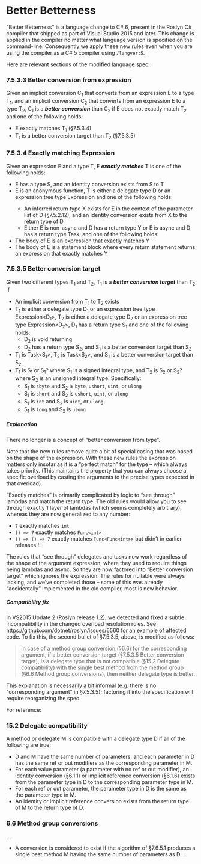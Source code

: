 # Better Betterness

"Better Betterness" is a language change to C# 6, present in the Roslyn C# compiler that shipped as part of Visual Studio 2015 and later. This change is applied in the compiler no matter what language version is specified on the command-line. Consequently we apply these new rules even when you are using the compiler as a C# 5 compiler using `/langver:5`.

Here are relevant sections of the modified language spec:

### 7.5.3.3 Better conversion from expression
Given an implicit conversion C<sub>1</sub> that converts from an expression E to a type T<sub>1</sub>, and an implicit conversion C<sub>2</sub> that converts from an expression E to a type T<sub>2</sub>, C<sub>1</sub> is a ***better conversion*** than C<sub>2</sub> if E does not exactly match T<sub>2</sub> and one of the following holds:
- E exactly matches T<sub>1</sub> (§7.5.3.4)
- T<sub>1</sub> is a better conversion target than T<sub>2</sub> (§7.5.3.5)

### 7.5.3.4 Exactly matching Expression
Given an expression E and a type T, E ***exactly matches*** T is one of the following holds:
- E has a type S, and an identity conversion exists from S to T
- E is an anonymous function, T is either a delegate type D or an expression tree type Expression<D> and one of the following holds:
  - An inferred return type X exists for E in the context of the parameter list of D (§7.5.2.12), and an identity conversion exists from X to the return type of D
  - Either E is non-async and  D has a return type Y or E is async and  D has a return type Task<Y>, and one of the following holds:
- The body of E is an expression that exactly matches Y
- The body of E is a statement block where every return statement returns an expression that exactly matches Y

### 7.5.3.5 Better conversion target
Given two different types T<sub>1</sub> and T<sub>2</sub>, T<sub>1</sub> is a ***better conversion target*** than T<sub>2</sub> if 
- An implicit conversion from T<sub>1</sub> to T<sub>2</sub> exists
- T<sub>1</sub> is either a delegate type D<sub>1</sub> or an expression tree type Expression&lt;D<sub>1</sub>>, T<sub>2</sub> is either a delegate type D<sub>2</sub> or an expression tree type Expression&lt;D<sub>2</sub>>, D<sub>1</sub> has a return type S<sub>1</sub> and one of the following holds: 
  - D<sub>2</sub> is void returning 
  - D<sub>2</sub> has a return type S<sub>2</sub>, and S<sub>1</sub> is a better conversion target than S<sub>2</sub> 
- T<sub>1</sub> is Task&lt;S<sub>1</sub>>, T<sub>2</sub> is Task&lt;S<sub>2</sub>>, and S<sub>1</sub> is a better conversion target than S<sub>2</sub>
- T<sub>1</sub> is S<sub>1</sub> or S<sub>1</sub>? where S<sub>1</sub> is a signed integral type, and T<sub>2</sub> is S<sub>2</sub> or S<sub>2</sub>? where S<sub>2</sub> is an unsigned integral type. Specifically:
  - S<sub>1</sub> is `sbyte` and S<sub>2</sub> is `byte`, `ushort`, `uint`, or `ulong`
  - S<sub>1</sub> is `short` and S<sub>2</sub> is `ushort`, `uint`, or `ulong`
  - S<sub>1</sub> is `int` and S<sub>2</sub> is `uint`, or `ulong`
  - S<sub>1</sub> is `long` and S<sub>2</sub> is `ulong`

##### Explanation

There no longer is a concept of “better conversion from type”.
 
Note that the new rules remove quite a bit of special casing that was based on the shape of the expression. With these new rules the expression matters only insofar as it is a “perfect match” for the type – which always takes priority. (This maintains the property that you can always choose a specific overload by casting the arguments to the precise types expected in that overload).
 
“Exactly matches” is primarily complicated by logic to “see through” lambdas and match the return type. The old rules would allow you to see through exactly 1 layer of lambdas (which seems completely arbitrary), whereas they are now generalized to any number:
 
- `7` exactly matches `int`
- `() => 7` exactly matches `Func<int>`
- `() => () => 7` exactly matches `Func<Func<int>>` but didn’t in earlier releases!!!
 
The rules that “see through” delegates and tasks now work regardless of the shape of the argument expression, where they used to require things being lambdas and async. So they are now factored into “Better conversion target” which ignores the expression. The rules for nullable were always lacking, and we’ve completed those – some of this was already “accidentally” implemented in the old compiler, most is new behavior.

##### Compatibility fix

In VS2015 Update 2 (Roslyn release 1.2), we detected and fixed a subtle incompatibility in the changed overload resolution rules. See https://github.com/dotnet/roslyn/issues/6560 for an example of affected code. To fix this, the second bullet of §7.5.3.5, above, is modified as follows:

> In case of a method group conversion (§6.6) for the corresponding argument, if a better conversion target (§7.5.3.5 Better conversion target), is a delegate type that is not compatible (§15.2 Delegate compatibility) with the single best method from the method group (§6.6 Method group conversions), then neither delegate type is better.

This explanation is necessarily a bit informal (e.g. there is no "corresponding argument" in §7.5.3.5); factoring it into the specification will require reorganizing the spec.

For reference:

### 15.2 Delegate compatibility 
A method or delegate M is compatible with a delegate type D if all of the following are true:
- D and M have the same number of parameters, and each parameter in D has the same ref or out modifiers as the corresponding parameter in M. 
- For each value parameter (a parameter with no ref or out modifier), an identity conversion (§6.1.1) or implicit reference conversion (§6.1.6) exists from the parameter type in D to the corresponding parameter type in M. 
- For each ref or out parameter, the parameter type in D is the same as the parameter type in M. 
- An identity or implicit reference conversion exists from the return type of M to the return type of D.

### 6.6 Method group conversions
...
- A conversion is considered to exist if the algorithm of §7.6.5.1 produces a single best method M having the same number of parameters as D.
...
